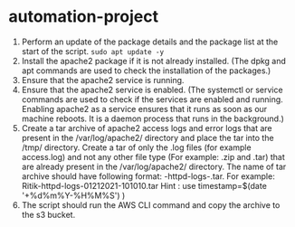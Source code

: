 # automation-project

1. Perform an update of the package details and the package list at the start of the script.
`sudo apt update -y`
2. Install the apache2 package if it is not already installed. (The dpkg and apt commands are used to check the installation of the packages.)
3. Ensure that the apache2 service is running. 
4. Ensure that the apache2 service is enabled. (The systemctl or service commands are used to check if the services are enabled and running. Enabling apache2 as a service ensures that it runs as soon as our machine reboots. It is a daemon process that runs in the background.)
5. Create a tar archive of apache2 access logs and error logs that are present in the /var/log/apache2/ directory and place the tar into the /tmp/ directory. Create a tar of only the .log files (for example access.log) and not any other file type (For example: .zip and .tar) that are already present in the /var/log/apache2/ directory. The name of tar archive should have following format:  <your _name>-httpd-logs-<timestamp>.tar. For example: Ritik-httpd-logs-01212021-101010.tar                                                             Hint : use timestamp=$(date '+%d%m%Y-%H%M%S') )
6. The script should run the AWS CLI command and copy the archive to the s3 bucket. 
